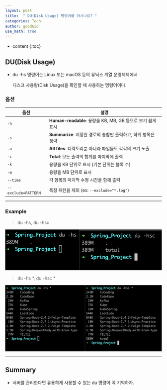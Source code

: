 ```yaml
---
layout: post
title:  " DU(Disk Usage) 명령어를 아시나요? "
categories: Tech
author: goodGid
use_math: true
---
```

* content
{:toc}

## DU(Disk Usage)

* du -hs 명령어는 Linux 또는 macOS 등의 유닉스 계열 운영체제에서 

  디스크 사용량(Disk Usage)을 확인할 때 사용하는 명령어이다. 
  
### 옵션

| 옵션                  | 설명                                                  |
| ------------------- | ---------------------------------------------------   |
| `-h`                | **Human-readable**: 용량을 KB, MB, GB 등으로 보기 쉽게 표시  |
| `-s`                | **Summarize**: 지정한 경로의 총합만 출력하고, 하위 항목은 생략   |
| `-a`                | **All files**: 디렉토리뿐 아니라 파일들도 각각의 크기 노출       |
| `-c`                | **Total**: 모든 출력의 합계를 마지막에 출력                    |
| `-k`                | 용량을 KB 단위로 표시 (기본 단위는 블록 수)                      |
| `-m`                | 용량을 MB 단위로 표시                                    |
| `--time`            | 각 항목의 마지막 수정 시간을 함께 출력                           |
| `--exclude=PATTERN` | 특정 패턴을 제외 (ex: `--exclude="*.log"`)                |


---

### Example

> du -hs, du -hsc

![](/assets/img/tech/Tech-Command-DU-Disk-Usage_1.png)

> du -hs *, du -hsc *

![](/assets/img/tech/Tech-Command-DU-Disk-Usage_2.png)

---

## Summary

* 서버를 관리한다면 유용하게 사용할 수 있는 du 명령어 꼭 기억하자.